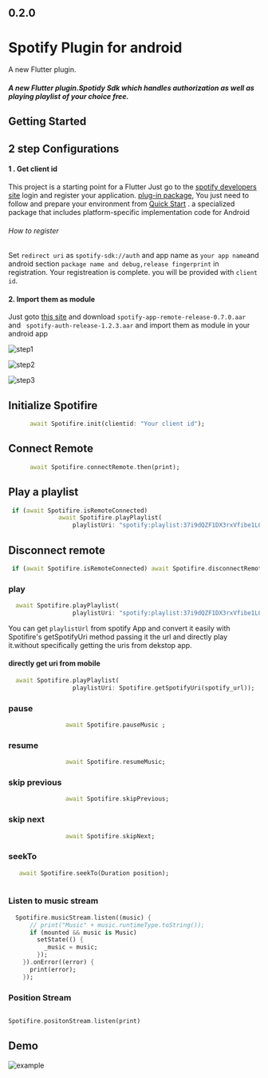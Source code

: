 ## 0.2.0

# Spotify Plugin for android


A new Flutter plugin.
##### A new Flutter plugin.Spotidy Sdk which handles authorization as well as playing playlist of your choice free.


## Getting Started
## 2 step  Configurations
#### 1 .  Get client id


This project is a starting point for a Flutter
   Just go to the [spotify developers site](https://developer.spotify.com/dashboard) login and register your application.
[plug-in package](https://flutter.dev/developing-packages/),
   You just need to follow and prepare your environment from [Quick Start](https://developer.spotify.com/documentation/android/quick-start/) .
a specialized package that includes platform-specific implementation code for Android 
   
###### How to register
Set  `redirect uri` as `spotify-sdk://auth` and app name as `your app name`and android section `package name and debug,release fingerprint` in registration.
Your registreation is complete.
you will be provided with `client id`. 


#### 2. Import them as module

  Just goto [this site](https://github.com/spotify/android-sdk/releases) and download  `spotify-app-remote-release-0.7.0.aar` and ` spotify-auth-release-1.2.3.aar` and import them as module in your android app

  ![step1](https://developer.spotify.com/assets/new-module.png)

  ![step2](https://developer.spotify.com/assets/import-jar.png)

  ![step3](https://developer.spotify.com/assets/create-new-module.png)




## Initialize Spotifire

```dart
      await Spotifire.init(clientid: "Your client id");
```
## Connect Remote

```dart
      await Spotifire.connectRemote.then(print);
```
## Play a playlist

```dart 
 if (await Spotifire.isRemoteConnected)
              await Spotifire.playPlaylist(
                  playlistUri: "spotify:playlist:37i9dQZF1DX3rxVfibe1L0");
```

## Disconnect remote


```dart
 if (await Spotifire.isRemoteConnected) await Spotifire.disconnectRemote;
```
### play 
```dart
  await Spotifire.playPlaylist(
                  playlistUri: "spotify:playlist:37i9dQZF1DX3rxVfibe1L0");
```

You can get `playlistUrl` from spotify App and convert it easily with Spotifire's getSpotifyUri method passing it
the url and directly play it.without specifically getting the uris from dekstop app.  

#### directly get uri from mobile 

```dart
  await Spotifire.playPlaylist(
                  playlistUri: Spotifire.getSpotifyUri(spotify_url));
```


### pause
```dart
                await Spotifire.pauseMusic ;
```

### resume
```dart
                await Spotifire.resumeMusic;
```

### skip previous

```dart
                await Spotifire.skipPrevious;
```
### skip next

```dart
                await Spotifire.skipNext;
```

### seekTo

```dart
   await Spotifire.seekTo(Duration position);
   
```


### Listen to music stream

```dart
  Spotifire.musicStream.listen((music) {
      // print("Music" + music.runtimeType.toString());
      if (mounted && music is Music)
        setState(() {
          _music = music;
        });
    }).onError((error) {
      print(error);
    });
```

### Position Stream 

```dart

Spotifire.positonStream.listen(print)

```


## Demo


![example](https://raw.githubusercontent.com/OmkarSsawant/Simple_Solutions/master/Assets/sootify.gif)
